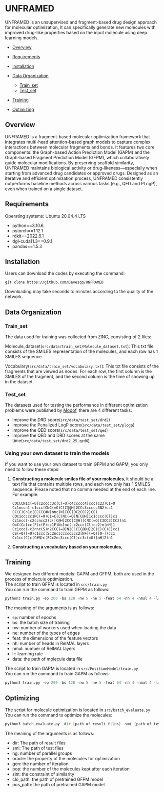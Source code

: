 # UNFRAMED

UNFRAMED is an unsupervised and fragment-based drug design approach for molecular optimization,  It can specifically generate new molecules with improved drug-like properties based on the input molecule using deep learning models. 

- [Overview](#Overview)
- [Requirements](#Requirements)
- [Installation](#Installation)
- [Data Organization](#Data-Organization)
  
    - [Train_set](#Train_set)
    - [Test_set](#Test_set)
- [Training](#Training)
- [Optimizing](#Optimizing)

## Overview
UNFRAMED is a fragment-based molecular optimization framework that integrates multi-head attention-based graph models to capture complex interactions between molecular fragments and bonds. It features two core components: the Graph-based Action Prediction Model (GAPM) and the Graph-based Fragment Prediction Model (GFPM), which collaboratively guide molecular modifications. By preserving scaffold similarity, UNFRAMED maintains biological activity or drug-likeness—especially when starting from advanced drug candidates or approved drugs. Designed as an iterative and efficient optimization process, UNFRAMED consistently outperforms baseline methods across various tasks (e.g., QED and PLogP), even when trained on a single dataset.

## Requirements 
Operating systems: Ubuntu 20.04.4 LTS  
- python==3.10.6  
- pytorch==1.12.1  
- rdkit==2022.9.1  
- dgl-cuda11.3==0.9.1  
- pandas==1.5.3

## Installation
Users can download the codes by executing the command:
<pre><code>git clone https://github.com/Davezqq/UNFRAMED
</code></pre>
Downloading may take seconds to minutes according to the quality of the network.

## Data Organization

### Train_set
The data used for training was collected from ZINC, consisting of 2 files:  

Molecule_dataset(<code>src/data/train_set/Molecule_dataset.txt</code>): This txt file consists of the SMILES representation of the molecules, and each row has 1 SMILES sequence. 

Vocabulary(<code>src/data/train_set/vocabulary.txt</code>): This txt file consists of the fragments that are viewed as nodes. For each row, the first column is the SMILES of the fragment, and the second column is the time of showing up in the dataset.

### Test_set
The datasets used for testing the performance in different optimization problems were published by [Modof](https://github.com/ziqi92/Modof), there are 4 different tasks:
- Improve the DRD score(<code>src/data/test_set/drd2</code>)
- Improve the Penalized LogP score(<code>src/data/test_set/plogp</code>)
- Improve the QED score(<code>src/data/test_set/qed</code>)
- Improve the QED and DRD scores at the same time(<code>src/data/test_set/drd2_25_qed6</code>)

### Using your own dataset to train the models
If you want to use your own dataset to train GFPM and GAPM, you only need to follow these steps:
1. **Constructing a molecule smiles file of your molecules**, it should be a text file that contains multiple rows, and each row only has 1 SMILES sequence. Please noted that no comma needed at the end of each line.  
   For example:
   ```
   COCCCN1C(=O)c2cccc3c(C(=O)c4ccccc4)ccc(c23)C1=O
   Cc1nccn1-c1ccc(CNC(=O)C[C@@H]2CCc3ccccc3N2)cc1
   CC(C)Cn1c(CCCCC#N)nnc1N1CCC(OC2CCC2)CC1  
   COc1ccccc1NC(=O)C1=C(C)NC(=O)N[C@H]1c1cccc(Cl)c1
   Cc1ncc(-c2ccncc2)c([C@H]2CC[C@H](CNC(=O)C3CC3)CC2)n1
   O=C(Cc1cc(F)c(F)cc1F)Nc1nc(-c2ccc(Cl)cc2)n[nH]1
   Cc1ccc(-c2nnc(S)n2CCC(=O)N2CCC[C@@H]2C(C)(C)C)cc1
   CS(=O)(=O)c1ccc(Sc2nc3ccccc3cc2[N+](=O)[O-])cc1
   Cc1cc(C)c(C#N)c(SCc2nc3ccc(Cl)cc3c(=O)[nH]2)n1  
   ```
2. **Constructing a vocabulary based on your molecules**, 
   
  
## Training
We designed two different models: GAPM and GFPM, both are used in the process of molecule optimization.   
The script to train GFPM is located in <code>src/train.py</code>  
You can run the command to train GFPM as follows:  
```python
python3 train.py -ep 200 -bs 128 -nw 5 -ne 5 -feat 64 -nh 4 -nmul 4 -lr 1e-2 -data [the path of molecule data]
```
The meaning of the arguments is as follows:  
- <code>ep</code>: number of epochs  
- bs: the batch size of training  
- nw: number of workers used when loading the data  
- ne: number of the types of edges  
- feat: the dimensions of the feature vectors  
- nh: number of heads in RelMAL layers  
- nmul: number of RelMAL layers  
- lr: learning rate  
- data: the path of molecule data file

The script to train GAPM is located in <code>src/PositionModel/train.py</code>  
You can run the command to train GAPM as follows:  
```python
python3 train.py -ep 200 -bs 128 -nw 5 -ne 5 -feat 64 -nh 4 -nmul 4 -lr 1e-2 -data [the path of molecule data]
```

## Optimizing
The script for molecule optimization is located in  <code>src/batch_evaluate.py</code>   
You can run the command to optimize the molecules:  
```python
python3 batch_evaluate.py -dir [path of result files] -smi [path of test files] -ng 5 -oracle qed -gen 5 -pop 5 -sim 0.6 -clo_path [the path of pretrained GFPM] -pos_path [the path of pretrained GAPM]
```
The meaning of the arguments is as follows:
- dir: The path of result files 
- smi: The path of test files
- ng: number of parallel groups
- oracle: the property of the molecules for optimization
- gen: the number of iteration
- pop: the number of the molecules kept after each iteration
- sim: the constraint of similarity 
- clo_path: the path of pretrained GFPM model  
- pos_path: the path of pretrained GAPM model
